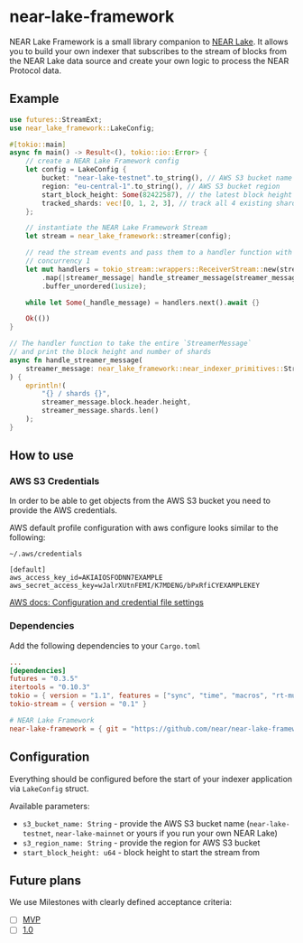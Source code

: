# near-lake-framework

NEAR Lake Framework is a small library companion to [NEAR Lake](https://github.com/near/near-lake). It allows you to build
your own indexer that subscribes to the stream of blocks from the NEAR Lake data source and create your own logic to process
the NEAR Protocol data.

## Example

```rust
use futures::StreamExt;
use near_lake_framework::LakeConfig;

#[tokio::main]
async fn main() -> Result<(), tokio::io::Error> {
    // create a NEAR Lake Framework config
    let config = LakeConfig {
        bucket: "near-lake-testnet".to_string(), // AWS S3 bucket name
        region: "eu-central-1".to_string(), // AWS S3 bucket region
        start_block_height: Some(82422587), // the latest block height we've got from explorer.near.org for testnet
        tracked_shards: vec![0, 1, 2, 3], // track all 4 existing shards
    };

    // instantiate the NEAR Lake Framework Stream
    let stream = near_lake_framework::streamer(config);

    // read the stream events and pass them to a handler function with
    // concurrency 1
    let mut handlers = tokio_stream::wrappers::ReceiverStream::new(stream)
        .map(|streamer_message| handle_streamer_message(streamer_message))
        .buffer_unordered(1usize);

    while let Some(_handle_message) = handlers.next().await {}

    Ok(())
}

// The handler function to take the entire `StreamerMessage`
// and print the block height and number of shards
async fn handle_streamer_message(
    streamer_message: near_lake_framework::near_indexer_primitives::StreamerMessage,
) {
    eprintln!(
        "{} / shards {}",
        streamer_message.block.header.height,
        streamer_message.shards.len()
    );
}
```

## How to use

### AWS S3 Credentials

In order to be able to get objects from the AWS S3 bucket you need to provide the AWS credentials.

AWS default profile configuration with aws configure looks similar to the following:

`~/.aws/credentials`
```
[default]
aws_access_key_id=AKIAIOSFODNN7EXAMPLE
aws_secret_access_key=wJalrXUtnFEMI/K7MDENG/bPxRfiCYEXAMPLEKEY
```

[AWS docs: Configuration and credential file settings](https://docs.aws.amazon.com/cli/latest/userguide/cli-configure-files.html)

### Dependencies

Add the following dependencies to your `Cargo.toml`

```toml
...
[dependencies]
futures = "0.3.5"
itertools = "0.10.3"
tokio = { version = "1.1", features = ["sync", "time", "macros", "rt-multi-thread"] }
tokio-stream = { version = "0.1" }

# NEAR Lake Framework
near-lake-framework = { git = "https://github.com/near/near-lake-framework" }
```

## Configuration

Everything should be configured before the start of your indexer application via `LakeConfig` struct.

Available parameters:

* `s3_bucket_name: String` - provide the AWS S3 bucket name (`near-lake-testnet`, `near-lake-mainnet` or yours if you run your own NEAR Lake)
* `s3_region_name: String` - provide the region for AWS S3 bucket
* `start_block_height: u64` - block height to start the stream from


## Future plans

We use Milestones with clearly defined acceptance criteria:

* [ ] [MVP](https://github.com/near/near-lake-framework/milestone/1)
* [ ] [1.0](https://github.com/near/near-lake-framework/milestone/2)
